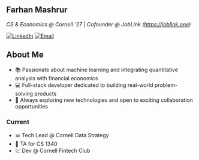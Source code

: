 ## Farhan Mashrur  
*CS & Economics @ Cornell '27* | *Cofounder @ JobLink (https://joblink.one)* 

[![LinkedIn](https://img.shields.io/badge/-LinkedIn-blue?style=flat-square&logo=linkedin)](https://www.linkedin.com/in/farhanmashrur)  [![Email](https://img.shields.io/badge/-Email-white?style=flat-square&logo=gmail)](mailto:fm454@cornell.edu)



## About Me

- 📚 Passionate about machine learning and integrating quantitative analysis with financial economics  
- 💻 Full-stack developer dedicated to building real-world problem-solving products  
- 🚀 Always exploring new technologies and open to exciting collaboration opportunities

### Current
- 📊 Tech Lead @ Cornell Data Strategy  
- 📝 TA for CS 1340  
- 💹 Dev @ Cornell Fintech Club  

